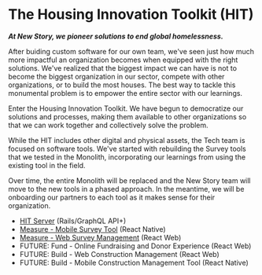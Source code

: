 # The Housing Innovation Toolkit (HIT)
_**At New Story, we pioneer solutions to end global homelessness.**_

After buiding custom software for our own team, we've seen just how much more impactful an organization becomes when equipped with the right solutions. We've realized that the biggest impact we can have is not to become the biggest organization in our sector, compete with other organizations, or to build the most houses. The best way to tackle this monumental problem is to empower the entire sector with our learnings.

Enter the Housing Innovation Toolkit. We have begun to democratize our solutions and processes, making them available to other organizations so that we can work together and collectively solve the problem.

While the HIT includes other digital and physical assets, the Tech team is focused on software tools. We've started with rebuilding the Survey tools that we tested in the Monolith, incorporating our learnings from using the existing tool in the field.

Over time, the entire Monolith will be replaced and the New Story team will move to the new tools in a phased approach. In the meantime, we will be onboarding our partners to each tool as it makes sense for their organization.

- [HIT Server](https://github.com/newstorycharity/hit-server) (Rails/GraphQL API+)
- [Measure - Mobile Survey Tool](https://github.com/newstorycharity/hit-mobile-measure) (React Native)
- [Measure - Web Survey Management](https://github.com/newstorycharity/hit-web-survey) (React Web)
- FUTURE: Fund - Online Fundraising and Donor Experience (React Web)
- FUTURE: Build - Web Construction Management (React Web)
- FUTURE: Build - Mobile Construction Management Tool (React Native)
